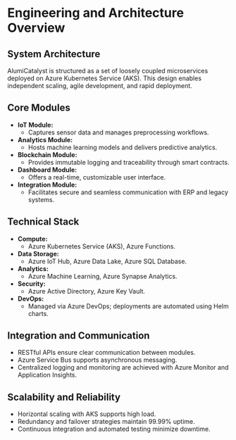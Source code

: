 # Engineering and Architecture Overview

## System Architecture
AlumiCatalyst is structured as a set of loosely coupled microservices deployed on Azure Kubernetes Service (AKS). This design enables independent scaling, agile development, and rapid deployment.

## Core Modules
- **IoT Module:**  
  - Captures sensor data and manages preprocessing workflows.
- **Analytics Module:**  
  - Hosts machine learning models and delivers predictive analytics.
- **Blockchain Module:**  
  - Provides immutable logging and traceability through smart contracts.
- **Dashboard Module:**  
  - Offers a real-time, customizable user interface.
- **Integration Module:**  
  - Facilitates secure and seamless communication with ERP and legacy systems.

## Technical Stack
- **Compute:**  
  - Azure Kubernetes Service (AKS), Azure Functions.
- **Data Storage:**  
  - Azure IoT Hub, Azure Data Lake, Azure SQL Database.
- **Analytics:**  
  - Azure Machine Learning, Azure Synapse Analytics.
- **Security:**  
  - Azure Active Directory, Azure Key Vault.
- **DevOps:**  
  - Managed via Azure DevOps; deployments are automated using Helm charts.

## Integration and Communication
- RESTful APIs ensure clear communication between modules.
- Azure Service Bus supports asynchronous messaging.
- Centralized logging and monitoring are achieved with Azure Monitor and Application Insights.

## Scalability and Reliability
- Horizontal scaling with AKS supports high load.
- Redundancy and failover strategies maintain 99.99% uptime.
- Continuous integration and automated testing minimize downtime.
